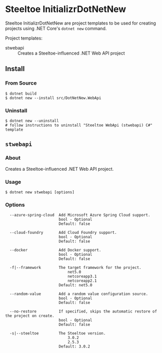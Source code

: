 # Steeltoe InitializrDotNetNew

Steeltoe InitializrDotNetNew are project templates to be used for creating projects using .NET Core's `dotnet new`
command.

Project templates:
<dl>
  <dt>stwebapi</dt>
  <dd>Creates a Steeltoe-influenced .NET Web API project</dd>
</dl>

## Install

### From Source

```
$ dotnet build
$ dotnet new --install src/DotNetNew.WebApi
```

### Uninstall

```
$ dotnet new --uninstall
# follow instructions to uninstall "Steeltoe WebApi (stwebapi) C#" template
```


## `stwebapi`

### About

Creates a Steeltoe-influenced .NET Web API project.

### Usage

```
$ dotnet new stwebapi [options]
```

### Options

```
  --azure-spring-cloud  Add Microsoft Azure Spring Cloud support.
                        bool - Optional
                        Default: false

  --cloud-foundry       Add Cloud Foundry support.
                        bool - Optional
                        Default: false

  --docker              Add Docker support.
                        bool - Optional
                        Default: false

  -f|--framework        The target framework for the project.
                            net5.0
                            netcoreapp3.1
                            netcoreapp2.1
                        Default: net5.0

  --random-value        Add a random value configuration source.
                        bool - Optional
                        Default: false

  --no-restore          If specified, skips the automatic restore of the project on create.
                        bool - Optional
                        Default: false

  -s|--steeltoe         The Steeltoe version.
                            3.0.2
                            2.5.3
                        Default: 3.0.2
```


